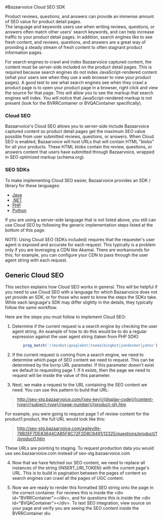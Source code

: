 #Bazaarvoice Cloud SEO SDK


Product reviews, questions, and answers can provide an immense amount of SEO value for product detail pages.  
The language and keywords users use when writing reviews, questions, or answers often match other users' search keywords,
and can help increase traffic to your product detail pages.  In addition, search engines like to see fresh content,
and reviews, questions, and answers are a great way of providing a steady stream of fresh content to often stagnant
product information pages. 

For search engines to crawl and index Bazaarvoice captured content, the content must be server-side
included on the product detail pages.  This is required because search engines do not index JavaScript-rendered 
content (what your users see when they use a web browser to view your product pages).  A good test 
to see what search engines see when they crawl a product page is to open your product page in a browser, right 
click and view the source for that page.  This will allow you to see the markup that search engines will index. You
will notice that JavaScript-rendered markup is not present (look for the BVRRContainer or BVQAContainer specifically).

### Cloud SEO
Bazaarvoice's Cloud SEO allows you to server-side include Bazaarvoice captured content so product detail pages 
get the maximum SEO value possible from user submitted reviews, questions, or answers. When Cloud SEO is enabled, 
Bazaarvoice will host URLs that will contain HTML "blobs" for all your products.  These HTML blobs 
contain the review, questions, or answers content that users have submitted through Bazaarvoice, wrapped in SEO optimized
markup (schema.org). 

### SEO SDKs
To make implementing Cloud SEO easier, Bazaarvoice provides an SDK / library for these languages:

* [Java](https://github.com/bazaarvoice/seo_sdk_java)
* [.NET](https://github.com/bazaarvoice/HostedUIResources/tree/master/SEOIntegration/examples/dotnet) 
* [PHP](https://github.com/bazaarvoice/HostedUIResources/tree/master/SEOIntegration/examples/php)
* [Python](https://github.com/bazaarvoice/HostedUIResources/tree/master/SEOIntegration/examples/python)

If you are using a server-side language that is not listed above, you still can use Cloud SEO by following the generic
implementation steps listed at the bottom of this page. 

NOTE: Using Cloud SEO (SDKs included) requires that the requester's user agent is exposed and accurate for each request. 
This typically is a problem only if you are leveraging a CDN like Akamai. There are workarounds for this; for example, you can 
configure your CDN to pass through the user agent string with each request. 

## Generic Cloud SEO

This section explains how Cloud SEO works in general.  This will be helpful if you need to use Cloud SEO with a language
for which Bazaarvoice does not yet provide an SDK, or for those who want to know the steps the SDKs take.  While each language's SDK 
may differ slightly in the details, they typically follow the same workflow.

Here are the steps you must follow to implement Cloud SEO:

1. Determine if the current request is a search engine by checking the user agent string. An example of how to do this would be to do a regular expression against the user agent string (taken from PHP SDK):
   ```php
        preg_match('/(msnbot|googlebot|teoma|bingbot|yandexbot|yahoo')/i', $_SERVER['HTTP_USER_AGENT']);
    ```

2. If the current request is coming from a search engine, we need to determine which page of SEO content we need to request.  This can be determined by the bvrrp URL parameter.  If this parameter doesn't exist we default to requesting page 1.  If it exists, then the page we need to request will be inside the value of this parameter.  

3.  Next, we make a request to the URL containing the SEO content we need.  You can use this pattern to build that URL:
>http://seo-stg.bazaarvoice.com/{seo-key}/{display-code}/{content-type}/{subject-type}/{page-number}/{product-id}.htm

   For example, you were going to request page 1 of review content for the product1 product, the full URL would look like this:
>http://seo-stg.bazaarvoice.com/agileville-78B2EF7DE83644CAB5F8C72F2D8C8491/12325/questions/product/1/product1.htm
   
   These URLs are pointing to staging.  To request production data you would use seo.bazaarvoice.com instead of seo-stg.bazaarvoice.com

4. Now that we have fetched our SEO content, we need to replace all instances of the string {INSERT\_URI_TOKEN} with the current page's URL.  This is to build in pagination between the pages of content so search engines can crawl all the pages of UGC content. 

5. Now we are ready to render this formatted SEO string onto the page in the correct container.  For reviews this is inside the \<div id="BVRRContainer">\</div>, and for questions this is inside the \<div id="BVQAContainer">\</div>. To test SEO integration, view source on your page and verify you are seeing the SEO content inside the BVRRContainer div.

